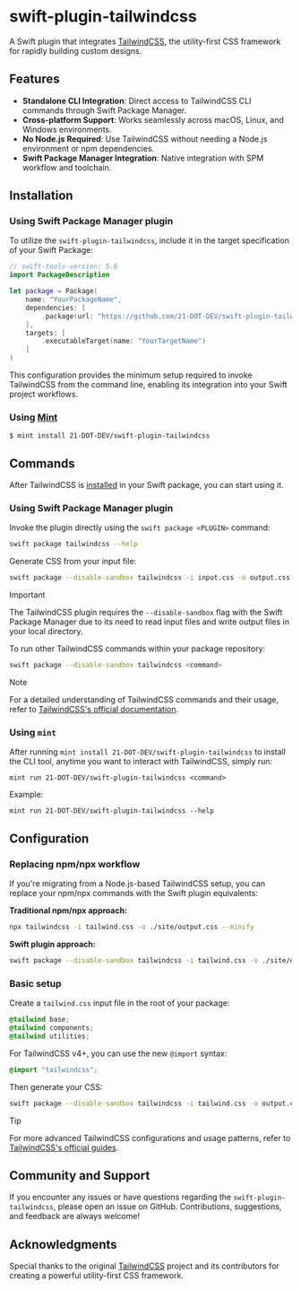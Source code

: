 # swift-plugin-tailwindcss

A Swift plugin that integrates [TailwindCSS](https://github.com/tailwindlabs/tailwindcss), the utility-first CSS framework for rapidly building custom designs.

## Features

- **Standalone CLI Integration**: Direct access to TailwindCSS CLI commands through Swift Package Manager.
- **Cross-platform Support**: Works seamlessly across macOS, Linux, and Windows environments.
- **No Node.js Required**: Use TailwindCSS without needing a Node.js environment or npm dependencies.
- **Swift Package Manager Integration**: Native integration with SPM workflow and toolchain.

## Installation

### Using Swift Package Manager plugin

To utilize the `swift-plugin-tailwindcss`, include it in the target specification of your Swift Package:

```swift
// swift-tools-version: 5.6
import PackageDescription

let package = Package(
    name: "YourPackageName",
    dependencies: [
        .package(url: "https://github.com/21-DOT-DEV/swift-plugin-tailwindcss.git", exact: "4.1.12"),
    ],
    targets: [
        .executableTarget(name: "YourTargetName")
    ]
)
```

This configuration provides the minimum setup required to invoke TailwindCSS from the command line, enabling its integration into your Swift project workflows.

### Using [Mint](https://github.com/yonaskolb/Mint)

```
$ mint install 21-DOT-DEV/swift-plugin-tailwindcss
```

## Commands

After TailwindCSS is [installed](#installation) in your Swift package, you can start using it.

### Using Swift Package Manager plugin

Invoke the plugin directly using the `swift package <PLUGIN>` command:

```bash
swift package tailwindcss --help
```

Generate CSS from your input file:

```bash
swift package --disable-sandbox tailwindcss -i input.css -o output.css
```

> [!IMPORTANT]  
> The TailwindCSS plugin requires the `--disable-sandbox` flag with the Swift Package Manager due to its need to read input files and write output files in your local directory.

To run other TailwindCSS commands within your package repository:

```bash
swift package --disable-sandbox tailwindcss <command>
```

> [!NOTE]  
> For a detailed understanding of TailwindCSS commands and their usage, refer to [TailwindCSS's official documentation](https://tailwindcss.com/docs/cli).

### Using `mint`

After running `mint install 21-DOT-DEV/swift-plugin-tailwindcss` to install the CLI tool, anytime you want to interact with TailwindCSS, simply run:

```
mint run 21-DOT-DEV/swift-plugin-tailwindcss <command>
```

Example:

```
mint run 21-DOT-DEV/swift-plugin-tailwindcss --help
```

## Configuration

### Replacing npm/npx workflow

If you're migrating from a Node.js-based TailwindCSS setup, you can replace your npm/npx commands with the Swift plugin equivalents:

**Traditional npm/npx approach:**
```bash
npx tailwindcss -i tailwind.css -o ./site/output.css --minify
```

**Swift plugin approach:**
```bash
swift package --disable-sandbox tailwindcss -i tailwind.css -o ./site/output.css --minify
```

### Basic setup

Create a `tailwind.css` input file in the root of your package:

```css
@tailwind base;
@tailwind components;
@tailwind utilities;
```

For TailwindCSS v4+, you can use the new `@import` syntax:

```css
@import "tailwindcss";
```

Then generate your CSS:

```bash
swift package --disable-sandbox tailwindcss -i tailwind.css -o output.css --minify
```

> [!TIP]  
> For more advanced TailwindCSS configurations and usage patterns, refer to [TailwindCSS's official guides](https://tailwindcss.com/docs/installation).

## Community and Support

If you encounter any issues or have questions regarding the `swift-plugin-tailwindcss`, please open an issue on GitHub. Contributions, suggestions, and feedback are always welcome!

## Acknowledgments

Special thanks to the original [TailwindCSS](https://github.com/tailwindlabs/tailwindcss) project and its contributors for creating a powerful utility-first CSS framework.